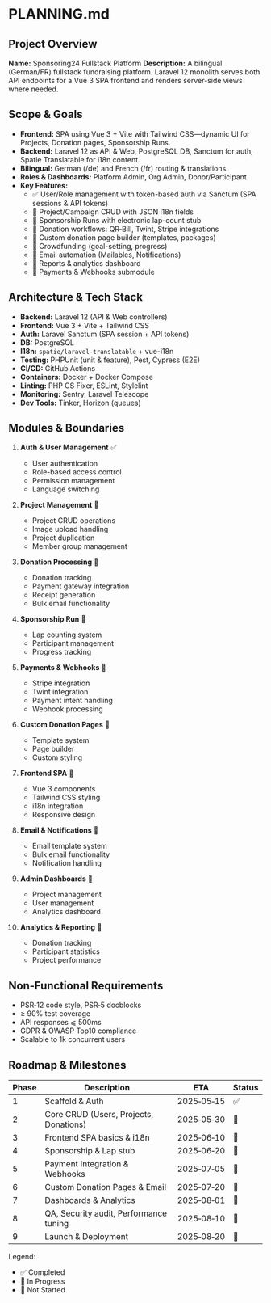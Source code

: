 # PLANNING.md

## Project Overview
**Name:** Sponsoring24 Fullstack Platform
**Description:** A bilingual (German/FR) fullstack fundraising platform. Laravel 12 monolith serves both API endpoints for a Vue 3 SPA frontend and renders server-side views where needed.

## Scope & Goals
- **Frontend:** SPA using Vue 3 + Vite with Tailwind CSS—dynamic UI for Projects, Donation pages, Sponsorship Runs.
- **Backend:** Laravel 12 as API & Web, PostgreSQL DB, Sanctum for auth, Spatie Translatable for i18n content.
- **Bilingual:** German (/de) and French (/fr) routing & translations.
- **Roles & Dashboards:** Platform Admin, Org Admin, Donor/Participant.
- **Key Features:**
  - ✅ User/Role management with token-based auth via Sanctum (SPA sessions & API tokens)
  - 🔄 Project/Campaign CRUD with JSON i18n fields
  - 🔄 Sponsorship Runs with electronic lap-count stub
  - 🔄 Donation workflows: QR‑Bill, Twint, Stripe integrations
  - 🔄 Custom donation page builder (templates, packages)
  - 🔄 Crowdfunding (goal-setting, progress)
  - 🔄 Email automation (Mailables, Notifications)
  - 🔄 Reports & analytics dashboard
  - 🔄 Payments & Webhooks submodule

## Architecture & Tech Stack
- **Backend:** Laravel 12 (API & Web controllers)
- **Frontend:** Vue 3 + Vite + Tailwind CSS
- **Auth:** Laravel Sanctum (SPA session + API tokens)
- **DB:** PostgreSQL
- **I18n:** `spatie/laravel-translatable` + vue-i18n
- **Testing:** PHPUnit (unit & feature), Pest, Cypress (E2E)
- **CI/CD:** GitHub Actions
- **Containers:** Docker + Docker Compose
- **Linting:** PHP CS Fixer, ESLint, Stylelint
- **Monitoring:** Sentry, Laravel Telescope
- **Dev Tools:** Tinker, Horizon (queues)

## Modules & Boundaries
1. **Auth & User Management** ✅
   - User authentication
   - Role-based access control
   - Permission management
   - Language switching

2. **Project Management** 🔄
   - Project CRUD operations
   - Image upload handling
   - Project duplication
   - Member group management

3. **Donation Processing** 🔄
   - Donation tracking
   - Payment gateway integration
   - Receipt generation
   - Bulk email functionality

4. **Sponsorship Run** 📝
   - Lap counting system
   - Participant management
   - Progress tracking

5. **Payments & Webhooks** 📝
   - Stripe integration
   - Twint integration
   - Payment intent handling
   - Webhook processing

6. **Custom Donation Pages** 📝
   - Template system
   - Page builder
   - Custom styling

7. **Frontend SPA** 🔄
   - Vue 3 components
   - Tailwind CSS styling
   - i18n integration
   - Responsive design

8. **Email & Notifications** 🔄
   - Email template system
   - Bulk email functionality
   - Notification handling

9. **Admin Dashboards** 📝
   - Project management
   - User management
   - Analytics dashboard

10. **Analytics & Reporting** 📝
    - Donation tracking
    - Participant statistics
    - Project performance

## Non-Functional Requirements
- PSR‑12 code style, PSR‑5 docblocks
- ≥ 90% test coverage
- API responses ⩽ 500ms
- GDPR & OWASP Top10 compliance
- Scalable to 1k concurrent users

## Roadmap & Milestones
| Phase | Description                             | ETA       | Status    |
|-------|-----------------------------------------|-----------|-----------|
| 1     | Scaffold & Auth                         | 2025‑05‑15| ✅        |
| 2     | Core CRUD (Users, Projects, Donations)  | 2025‑05‑30| 🔄        |
| 3     | Frontend SPA basics & i18n              | 2025‑06‑10| 🔄        |
| 4     | Sponsorship & Lap stub                  | 2025‑06‑20| 📝        |
| 5     | Payment Integration & Webhooks          | 2025‑07‑05| 📝        |
| 6     | Custom Donation Pages & Email           | 2025‑07‑20| 📝        |
| 7     | Dashboards & Analytics                  | 2025‑08‑01| 📝        |
| 8     | QA, Security audit, Performance tuning  | 2025‑08‑10| 📝        |
| 9     | Launch & Deployment                     | 2025‑08‑20| 📝        |

Legend:
- ✅ Completed
- 🔄 In Progress
- 📝 Not Started